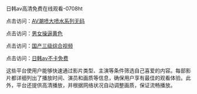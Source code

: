 日韩av高清免费在线观看-0708ht

点击访问：<a href="https://heiliaoxqkkct.pages.dev">AV潮喷大喷水系列无码</a>

点击访问：<a href="https://heiliaoll4qsx.pages.dev">男女操逼黄色</a>

点击访问：<a href="https://heiliaoow5kzm.pages.dev">国产三级综合视频</a>

点击访问：<a href="https://heiliaozj3tjd.pages.dev">日韩av不卡免费</a>

这些平台使用户能够快速通过影片类型、主演等条件筛选自己喜爱的内容。每部影片都详细列出了播放时间、演员和画质等信息，确保用户享有最佳的观看体验。此外，平台还提供高清播放，并根据网络状况自动调整画质，保证流畅播放。


<span style="display:none;">[Canonical link](）</span>
